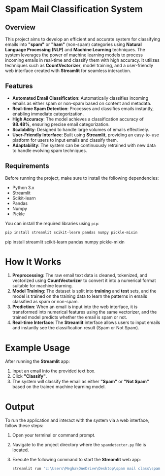 # Spam Mail Classification System

## Overview

This project aims to develop an efficient and accurate system for classifying emails into **"spam"** or **"ham"** (non-spam) categories using **Natural Language Processing (NLP)** and **Machine Learning** techniques. The system leverages the power of machine learning models to process incoming emails in real-time and classify them with high accuracy. It utilizes techniques such as **CountVectorizer**, model training, and a user-friendly web interface created with **Streamlit** for seamless interaction.

## Features

- **Automated Email Classification**: Automatically classifies incoming emails as either spam or non-spam based on content and metadata.
- **Real-time Spam Detection**: Processes and classifies emails instantly, enabling immediate categorization.
- **High Accuracy**: The model achieves a classification accuracy of **98.48%**, ensuring precise email categorization.
- **Scalability**: Designed to handle large volumes of emails effectively.
- **User-Friendly Interface**: Built using **Streamlit**, providing an easy-to-use platform for users to input emails and classify them.
- **Adaptability**: The system can be continuously retrained with new data to handle evolving spam techniques.

## Requirements

Before running the project, make sure to install the following dependencies:

- Python 3.x
- Streamlit
- Scikit-learn
- Pandas
- Numpy
- Pickle

You can install the required libraries using `pip`:

```bash
pip install streamlit scikit-learn pandas numpy pickle-mixin

```
pip install streamlit scikit-learn pandas numpy pickle-mixin

# How It Works

1. **Preprocessing**: The raw email text data is cleaned, tokenized, and vectorized using **CountVectorizer** to convert it into a numerical format suitable for machine learning.
2. **Model Training**: The dataset is split into **training** and **test** sets, and the model is trained on the training data to learn the patterns in emails classified as spam or non-spam.
3. **Prediction**: When an email is input into the web interface, it is transformed into numerical features using the same vectorizer, and the trained model predicts whether the email is spam or not.
4. **Real-time Interface**: The **Streamlit** interface allows users to input emails and instantly see the classification result (Spam or Not Spam).

# Example Usage

After running the **Streamlit** app:

1. Input an email into the provided text box.
2. Click **"Classify"**.
3. The system will classify the email as either **"Spam"** or **"Not Spam"** based on the trained machine learning model.

# Output

To run the application and interact with the system via a web interface, follow these steps:

1. Open your terminal or command prompt.
2. Navigate to the project directory where the `spamdetector.py` file is located.
3. Execute the following command to start the **Streamlit** web app:

   ```bash
   streamlit run "c:\Users\Megha\OneDrive\Desktop\spam mail class\spamdetector.py"

